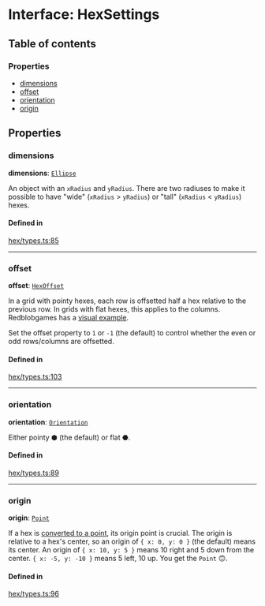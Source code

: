 # Interface: HexSettings

## Table of contents

### Properties

- [dimensions](HexSettings.md#dimensions)
- [offset](HexSettings.md#offset)
- [orientation](HexSettings.md#orientation)
- [origin](HexSettings.md#origin)

## Properties

### <a id="dimensions" name="dimensions"></a> dimensions

 **dimensions**: [`Ellipse`](Ellipse.md)

An object with an `xRadius` and `yRadius`. There are two radiuses to make it possible to have "wide" (`xRadius` > `yRadius`) or "tall" (`xRadius` < `yRadius`) hexes.

#### Defined in

[hex/types.ts:85](https://github.com/flauwekeul/honeycomb/blob/d2d905f/src/hex/types.ts#L85)

___

### <a id="offset" name="offset"></a> offset

 **offset**: [`HexOffset`](../index.md#HexOffset)

In a grid with pointy hexes, each row is offsetted half a hex relative to the previous row. In grids with flat hexes, this applies to the columns.
Redblobgames has a [visual example](https://www.redblobgames.com/grids/hexagons/#coordinates-offset).

Set the offset property to `1` or `-1` (the default) to control whether the even or odd rows/columns are offsetted.

#### Defined in

[hex/types.ts:103](https://github.com/flauwekeul/honeycomb/blob/d2d905f/src/hex/types.ts#L103)

___

### <a id="orientation" name="orientation"></a> orientation

 **orientation**: [`Orientation`](../enums/Orientation.md)

Either pointy ⬢ (the default) or flat ⬣.

#### Defined in

[hex/types.ts:89](https://github.com/flauwekeul/honeycomb/blob/d2d905f/src/hex/types.ts#L89)

___

### <a id="origin" name="origin"></a> origin

 **origin**: [`Point`](Point.md)

If a hex is [converted to a point](/api/#hexToPoint), its origin point is crucial.
The origin is relative to a hex's center, so an origin of `{ x: 0, y: 0 }` (the default) means its center.
An origin of `{ x: 10, y: 5 }` means 10 right and 5 down from the center. `{ x: -5, y: -10 }` means 5 left, 10 up.
You get the `Point` 🙃.

#### Defined in

[hex/types.ts:96](https://github.com/flauwekeul/honeycomb/blob/d2d905f/src/hex/types.ts#L96)
